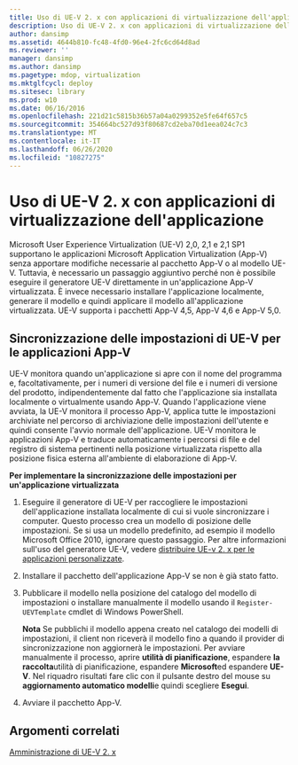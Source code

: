 ```yaml
---
title: Uso di UE-V 2. x con applicazioni di virtualizzazione dell'applicazione
description: Uso di UE-V 2. x con applicazioni di virtualizzazione dell'applicazione
author: dansimp
ms.assetid: 4644b810-fc48-4fd0-96e4-2fc6cd64d8ad
ms.reviewer: ''
manager: dansimp
ms.author: dansimp
ms.pagetype: mdop, virtualization
ms.mktglfcycl: deploy
ms.sitesec: library
ms.prod: w10
ms.date: 06/16/2016
ms.openlocfilehash: 221d21c5815b36b57a04a0299352e5fe64f657c5
ms.sourcegitcommit: 354664bc527d93f80687cd2eba70d1eea024c7c3
ms.translationtype: MT
ms.contentlocale: it-IT
ms.lasthandoff: 06/26/2020
ms.locfileid: "10827275"
---
```

# Uso di UE-V 2. x con applicazioni di virtualizzazione dell'applicazione


Microsoft User Experience Virtualization (UE-V) 2,0, 2,1 e 2,1 SP1 supportano le applicazioni Microsoft Application Virtualization (App-V) senza apportare modifiche necessarie al pacchetto App-V o al modello UE-V. Tuttavia, è necessario un passaggio aggiuntivo perché non è possibile eseguire il generatore UE-V direttamente in un'applicazione App-V virtualizzata. È invece necessario installare l'applicazione localmente, generare il modello e quindi applicare il modello all'applicazione virtualizzata. UE-V supporta i pacchetti App-V 4,5, App-V 4,6 e App-V 5,0.

## Sincronizzazione delle impostazioni di UE-V per le applicazioni App-V


UE-V monitora quando un'applicazione si apre con il nome del programma e, facoltativamente, per i numeri di versione del file e i numeri di versione del prodotto, indipendentemente dal fatto che l'applicazione sia installata localmente o virtualmente usando App-V. Quando l'applicazione viene avviata, la UE-V monitora il processo App-V, applica tutte le impostazioni archiviate nel percorso di archiviazione delle impostazioni dell'utente e quindi consente l'avvio normale dell'applicazione. UE-V monitora le applicazioni App-V e traduce automaticamente i percorsi di file e del registro di sistema pertinenti nella posizione virtualizzata rispetto alla posizione fisica esterna all'ambiente di elaborazione di App-V.

 **Per implementare la sincronizzazione delle impostazioni per un'applicazione virtualizzata**

1.  Eseguire il generatore di UE-V per raccogliere le impostazioni dell'applicazione installata localmente di cui si vuole sincronizzare i computer. Questo processo crea un modello di posizione delle impostazioni. Se si usa un modello predefinito, ad esempio il modello Microsoft Office 2010, ignorare questo passaggio. Per altre informazioni sull'uso del generatore UE-V, vedere [distribuire UE-v 2. x per le applicazioni personalizzate](deploy-ue-v-2x-for-custom-applications-new-uevv2.md#createcustomtemplates).

2.  Installare il pacchetto dell'applicazione App-V se non è già stato fatto.

3.  Pubblicare il modello nella posizione del catalogo del modello di impostazioni o installare manualmente il modello usando il `Register-UEVTemplate` cmdlet di Windows PowerShell.

    **Nota**  Se pubblichi il modello appena creato nel catalogo dei modelli di impostazioni, il client non riceverà il modello fino a quando il provider di sincronizzazione non aggiornerà le impostazioni. Per avviare manualmente il processo, aprire **utilità di pianificazione**, espandere **la raccolta**utilità di pianificazione, espandere **Microsoft**ed espandere **UE-V**. Nel riquadro risultati fare clic con il pulsante destro del mouse su **aggiornamento automatico modelli**e quindi scegliere **Esegui**.

     

4.  Avviare il pacchetto App-V.






## Argomenti correlati


[Amministrazione di UE-V 2. x](administering-ue-v-2x-new-uevv2.md)

 

 





